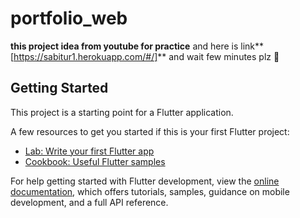 # portfolio_web

**this project idea from youtube for practice**
and here is link**[https://sabitur1.herokuapp.com/#/]**
and wait few minutes plz 🙂

## Getting Started

This project is a starting point for a Flutter application.

A few resources to get you started if this is your first Flutter project:

- [Lab: Write your first Flutter app](https://docs.flutter.dev/get-started/codelab)
- [Cookbook: Useful Flutter samples](https://docs.flutter.dev/cookbook)

For help getting started with Flutter development, view the
[online documentation](https://docs.flutter.dev/), which offers tutorials,
samples, guidance on mobile development, and a full API reference.


<!-- #### Mobile Screens
![Screenshot](https://res.cloudinary.com/olayemii/image/upload/c_scale,w_250/v1613589167/assets/phone1_ptibcj.png)
![Screenshot](https://res.cloudinary.com/olayemii/image/upload/c_scale,w_250/v1613589168/assets/phone2_sm6lmt.png)
![Screenshot](https://res.cloudinary.com/olayemii/image/upload/c_scale,w_250/v1613589170/assets/phone3_ec7iwb.png)
![Screenshot](https://res.cloudinary.com/olayemii/image/upload/c_scale,w_250/v1613589169/assets/phone4_xwldjr.png)
![Screenshot](https://res.cloudinary.com/olayemii/image/upload/c_scale,w_250/v1613589172/assets/phone5_qb51tt.png)
![Screenshot](https://res.cloudinary.com/olayemii/image/upload/c_scale,w_250/v1613589169/assets/phone6_x8ynjy.png)
![Screenshot](https://res.cloudinary.com/olayemii/image/upload/c_scale,w_250/v1613589172/assets/phone7_szij23.png) -->
